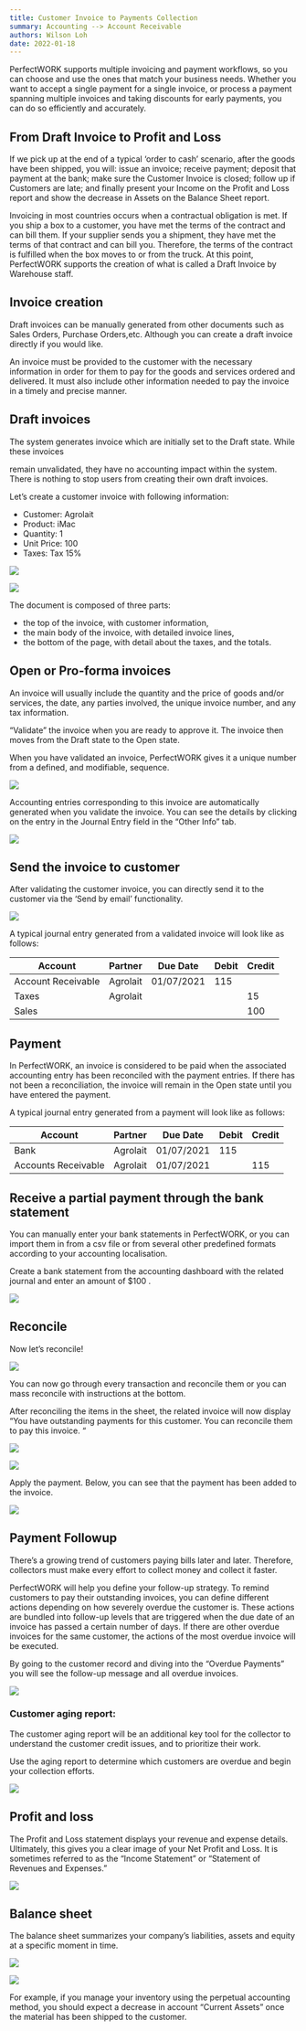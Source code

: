 ```yaml
---
title: Customer Invoice to Payments Collection
summary: Accounting --> Account Receivable 
authors: Wilson Loh
date: 2022-01-18
---
```

PerfectWORK supports multiple invoicing and payment workflows, so you can choose and use the ones that match your business needs. Whether you want to accept a single payment for a single invoice, or process a payment spanning multiple invoices and taking discounts for early payments, you can do so efficiently and accurately.

## From Draft Invoice to Profit and Loss
If we pick up at the end of a typical ‘order to cash’ scenario, after the goods have been shipped, you will: issue an invoice; receive payment; deposit that payment at the bank; make sure the Customer Invoice is closed; follow up if Customers are late; and finally present your Income on the Profit and Loss report and show the decrease in Assets on the Balance Sheet report.

Invoicing in most countries occurs when a contractual obligation is met. If you ship a box to a customer, you have met the terms of the contract and can bill them. If your supplier sends you a shipment, they have met the terms of that contract and can bill you. Therefore, the terms of the contract is fulfilled when the box moves to or from the truck. At this point, PerfectWORK supports the creation of what is called a Draft Invoice by Warehouse staff.

## Invoice creation
Draft invoices can be manually generated from other documents such as Sales Orders, Purchase Orders,etc. Although you can create a draft invoice directly if you would like.

An invoice must be provided to the customer with the necessary information in order for them to pay for the goods and services ordered and delivered. It must also include other information needed to pay the invoice in a timely and precise manner.

## Draft invoices
The system generates invoice which are initially set to the Draft state. While these invoices

remain unvalidated, they have no accounting impact within the system. There is nothing to stop users from creating their own draft invoices.

Let’s create a customer invoice with following information:

- Customer: Agrolait
- Product: iMac
- Quantity: 1
- Unit Price: 100
- Taxes: Tax 15%

![](2022-01-18-17-16-34.png)

![](2022-01-18-17-16-44.png)

The document is composed of three parts:

- the top of the invoice, with customer information,
- the main body of the invoice, with detailed invoice lines,
- the bottom of the page, with detail about the taxes, and the totals.

## Open or Pro-forma invoices
An invoice will usually include the quantity and the price of goods and/or services, the date, any parties involved, the unique invoice number, and any tax information.

“Validate” the invoice when you are ready to approve it. The invoice then moves from the Draft state to the Open state.

When you have validated an invoice, PerfectWORK gives it a unique number from a defined, and modifiable, sequence.

![](2022-01-18-17-17-39.png)

Accounting entries corresponding to this invoice are automatically generated when you validate the invoice. You can see the details by clicking on the entry in the Journal Entry field in the “Other Info” tab.

![](2022-01-18-17-17-56.png)

## Send the invoice to customer
After validating the customer invoice, you can directly send it to the customer via the ‘Send by email’ functionality.

![](2022-01-18-17-18-19.png)

A typical journal entry generated from a validated invoice will look like as follows:

| Account | Partner | Due Date | Debit | Credit |
|---------|---------|----------|-------|--------|
|Account Receivable | Agrolait | 01/07/2021 | 115 | |
|Taxes | Agrolait| | | 15 |
|Sales | | | | 100 |

## Payment
In PerfectWORK, an invoice is considered to be paid when the associated accounting entry has been reconciled with the payment entries. If there has not been a reconciliation, the invoice will remain in the Open state until you have entered the payment.

A typical journal entry generated from a payment will look like as follows:

| Account | Partner | Due Date | Debit | Credit |
|---------|---------|----------|-------|--------|
|Bank | Agrolait | 01/07/2021 | 115 | |
|Accounts Receivable | Agrolait | 01/07/2021 |  | 115 |

## Receive a partial payment through the bank statement
You can manually enter your bank statements in PerfectWORK, or you can import them in from a csv file or from several other predefined formats according to your accounting localisation.

Create a bank statement from the accounting dashboard with the related journal and enter an amount of $100 .

![](2022-01-18-17-22-04.png)

## Reconcile
Now let’s reconcile!

![](2022-01-18-17-22-37.png)

You can now go through every transaction and reconcile them or you can mass reconcile with instructions at the bottom.

After reconciling the items in the sheet, the related invoice will now display “You have outstanding payments for this customer. You can reconcile them to pay this invoice. “

![](2022-01-18-17-23-02.png)

![](2022-01-18-17-23-11.png)

Apply the payment. Below, you can see that the payment has been added to the invoice.

![](2022-01-18-17-23-26.png)

## Payment Followup
There’s a growing trend of customers paying bills later and later. Therefore, collectors must make every effort to collect money and collect it faster.

PerfectWORK will help you define your follow-up strategy. To remind customers to pay their outstanding invoices, you can define different actions depending on how severely overdue the customer is. These actions are bundled into follow-up levels that are triggered when the due date of an invoice has passed a certain number of days. If there are other overdue invoices for the same customer, the actions of the most overdue invoice will be executed.

By going to the customer record and diving into the “Overdue Payments” you will see the follow-up message and all overdue invoices.

![](2022-01-18-17-23-57.png)

### Customer aging report:
The customer aging report will be an additional key tool for the collector to understand the customer credit issues, and to prioritize their work.

Use the aging report to determine which customers are overdue and begin your collection efforts.

![](2022-01-18-17-24-21.png)

## Profit and loss

The Profit and Loss statement displays your revenue and expense details. Ultimately, this gives you a clear image of your Net Profit and Loss. It is sometimes referred to as the “Income Statement” or “Statement of Revenues and Expenses.”

![](2022-01-18-17-24-42.png)

## Balance sheet
The balance sheet summarizes your company’s liabilities, assets and equity at a specific moment in time.

![](2022-01-18-17-25-07.png)

![](2022-01-18-17-25-15.png)

For example, if you manage your inventory using the perpetual accounting method, you should expect a decrease in account “Current Assets” once the material has been shipped to the customer.